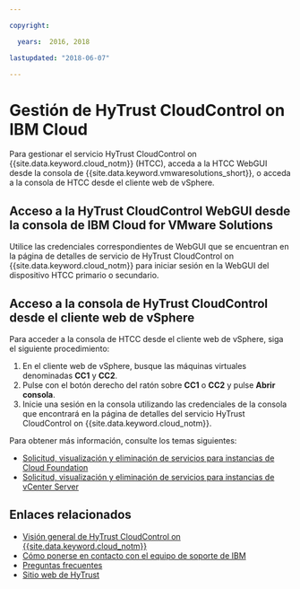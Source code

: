 ```yaml
---

copyright:

  years:  2016, 2018

lastupdated: "2018-06-07"

---
```


# Gestión de HyTrust CloudControl on IBM Cloud

Para gestionar el servicio HyTrust CloudControl on {{site.data.keyword.cloud_notm}} (HTCC), acceda a la HTCC WebGUI desde la consola de {{site.data.keyword.vmwaresolutions_short}}, o acceda a la consola de HTCC desde el cliente web de vSphere.

## Acceso a la HyTrust CloudControl WebGUI desde la consola de IBM Cloud for VMware Solutions

Utilice las credenciales correspondientes de WebGUI que se encuentran en la página de detalles de servicio de HyTrust CloudControl on {{site.data.keyword.cloud_notm}} para iniciar sesión en la WebGUI del dispositivo HTCC primario o secundario.

## Acceso a la consola de HyTrust CloudControl desde el cliente web de vSphere

Para acceder a la consola de HTCC desde el cliente web de vSphere, siga el siguiente procedimiento:
1. En el cliente web de vSphere, busque las máquinas virtuales denominadas **CC1** y **CC2**.
2. Pulse con el botón derecho del ratón sobre **CC1** o **CC2** y pulse **Abrir consola**.
3. Inicie una sesión en la consola utilizando las credenciales de la consola que encontrará en la página de detalles del servicio HyTrust CloudControl on {{site.data.keyword.cloud_notm}}.

Para obtener más información, consulte los temas siguientes:
* [Solicitud, visualización y eliminación de servicios para instancias de Cloud Foundation](../sddc/sd_addingremovingservices.html)
* [Solicitud, visualización y eliminación de servicios para instancias de vCenter Server](../vcenter/vc_addingremovingservices.html)

## Enlaces relacionados

* [Visión general de HyTrust CloudControl on {{site.data.keyword.cloud_notm}}](htcc_considerations.html)
* [Cómo ponerse en contacto con el equipo de soporte de IBM](../vmonic/trbl_support.html)
* [Preguntas frecuentes](../vmonic/faq.html)
* [Sitio web de HyTrust](https://www.hytrust.com/)
